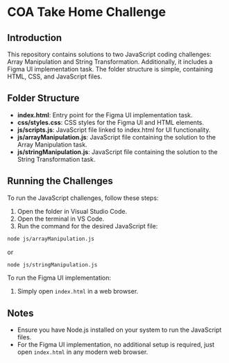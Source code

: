 # COA Take Home Challenge

## Introduction

This repository contains solutions to two JavaScript coding challenges: Array Manipulation and String Transformation. Additionally, it includes a Figma UI implementation task. The folder structure is simple, containing HTML, CSS, and JavaScript files.

## Folder Structure

- **index.html**: Entry point for the Figma UI implementation task.
- **css/styles.css**: CSS styles for the Figma UI and HTML elements.
- **js/scripts.js**: JavaScript file linked to index.html for UI functionality.
- **js/arrayManipulation.js**: JavaScript file containing the solution to the Array Manipulation task.
- **js/stringManipulation.js**: JavaScript file containing the solution to the String Transformation task.

## Running the Challenges

To run the JavaScript challenges, follow these steps:

1. Open the folder in Visual Studio Code.
2. Open the terminal in VS Code.
3. Run the command for the desired JavaScript file:

```bash
node js/arrayManipulation.js
```

or

```bash
node js/stringManipulation.js
```

To run the Figma UI implementation:

1. Simply open `index.html` in a web browser.

## Notes

- Ensure you have Node.js installed on your system to run the JavaScript files.
- For the Figma UI implementation, no additional setup is required, just open `index.html` in any modern web browser.
